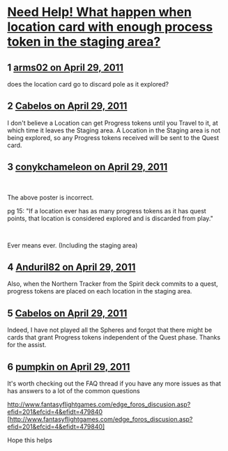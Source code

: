 # [Need Help! What happen when location card with enough process token in the staging area?](https://community.fantasyflightgames.com/topic/45963-need-help-what-happen-when-location-card-with-enough-process-token-in-the-staging-area/)

## 1 [arms02 on April 29, 2011](https://community.fantasyflightgames.com/topic/45963-need-help-what-happen-when-location-card-with-enough-process-token-in-the-staging-area/?do=findComment&comment=460782)

does the location card go to discard pole as it explored? 

## 2 [Cabelos on April 29, 2011](https://community.fantasyflightgames.com/topic/45963-need-help-what-happen-when-location-card-with-enough-process-token-in-the-staging-area/?do=findComment&comment=460783)

I don't believe a Location can get Progress tokens until you Travel to it, at which time it leaves the Staging area. A Location in the Staging area is not being explored, so any Progress tokens received will be sent to the Quest card.

## 3 [conykchameleon on April 29, 2011](https://community.fantasyflightgames.com/topic/45963-need-help-what-happen-when-location-card-with-enough-process-token-in-the-staging-area/?do=findComment&comment=460788)

 

The above poster is incorrect.

pg 15: "If a location ever has as many progress tokens as it has quest points, that location is considered explored and is discarded from play."

 

Ever means ever. (Including the staging area)

## 4 [Anduril82 on April 29, 2011](https://community.fantasyflightgames.com/topic/45963-need-help-what-happen-when-location-card-with-enough-process-token-in-the-staging-area/?do=findComment&comment=460790)

Also, when the Northern Tracker from the Spirit deck commits to a quest, progress tokens are placed on each location in the staging area.

## 5 [Cabelos on April 29, 2011](https://community.fantasyflightgames.com/topic/45963-need-help-what-happen-when-location-card-with-enough-process-token-in-the-staging-area/?do=findComment&comment=460800)

Indeed, I have not played all the Spheres and forgot that there might be cards that grant Progress tokens independent of the Quest phase. Thanks for the assist. 

## 6 [pumpkin on April 29, 2011](https://community.fantasyflightgames.com/topic/45963-need-help-what-happen-when-location-card-with-enough-process-token-in-the-staging-area/?do=findComment&comment=460844)

It's worth checking out the FAQ thread if you have any more issues as that has answers to a lot of the common questions

http://www.fantasyflightgames.com/edge_foros_discusion.asp?efid=201&efcid=4&efidt=479840 [http://www.fantasyflightgames.com/edge_foros_discusion.asp?efid=201&efcid=4&efidt=479840]

Hope this helps

